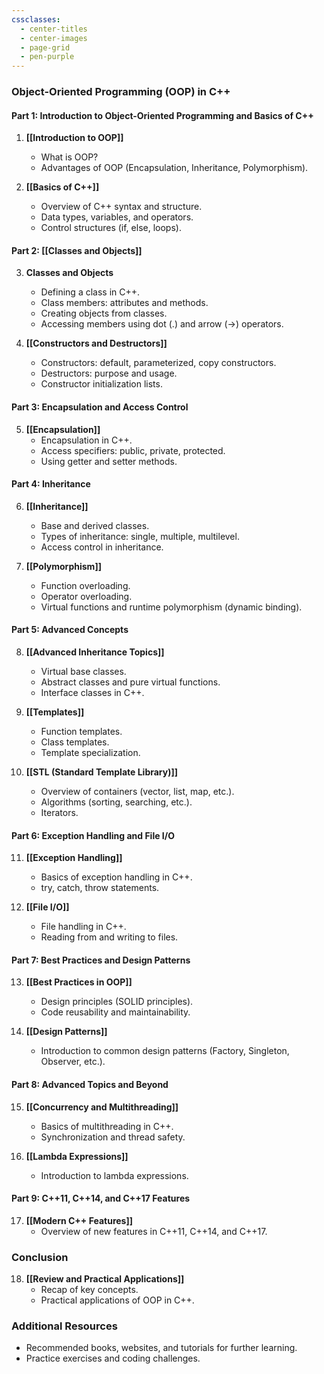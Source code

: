 ```yaml
---
cssclasses:
  - center-titles
  - center-images
  - page-grid
  - pen-purple
---
```


###  Object-Oriented Programming (OOP) in C++

#### Part 1: Introduction to Object-Oriented Programming and Basics of C++
1. **[[Introduction to OOP]]**
   - What is OOP?
   - Advantages of OOP (Encapsulation, Inheritance, Polymorphism).
   
2. **[[Basics of C++]]**
   - Overview of C++ syntax and structure.
   - Data types, variables, and operators.
   - Control structures (if, else, loops).

#### Part 2: [[Classes and Objects]]
3. **Classes and Objects**
   - Defining a class in C++.
   - Class members: attributes and methods.
   - Creating objects from classes.
   - Accessing members using dot (.) and arrow (->) operators.

4. **[[Constructors and Destructors]]**
   - Constructors: default, parameterized, copy constructors.
   - Destructors: purpose and usage.
   - Constructor initialization lists.

#### Part 3: Encapsulation and Access Control
5. **[[Encapsulation]]**
   - Encapsulation in C++.
   - Access specifiers: public, private, protected.
   - Using getter and setter methods.

#### Part 4: Inheritance
6. **[[Inheritance]]**
   - Base and derived classes.
   - Types of inheritance: single, multiple, multilevel.
   - Access control in inheritance.

7. **[[Polymorphism]]**
   - Function overloading.
   - Operator overloading.
   - Virtual functions and runtime polymorphism (dynamic binding).

#### Part 5: Advanced Concepts
8. **[[Advanced Inheritance Topics]]**
   - Virtual base classes.
   - Abstract classes and pure virtual functions.
   - Interface classes in C++.

9. **[[Templates]]**
   - Function templates.
   - Class templates.
   - Template specialization.

10. **[[STL (Standard Template Library)]]**
    - Overview of containers (vector, list, map, etc.).
    - Algorithms (sorting, searching, etc.).
    - Iterators.

#### Part 6: Exception Handling and File I/O
11. **[[Exception Handling]]**
    - Basics of exception handling in C++.
    - try, catch, throw statements.

12. **[[File I/O]]**
    - File handling in C++.
    - Reading from and writing to files.

#### Part 7: Best Practices and Design Patterns
13. **[[Best Practices in OOP]]**
    - Design principles (SOLID principles).
    - Code reusability and maintainability.

14. **[[Design Patterns]]**
    - Introduction to common design patterns (Factory, Singleton, Observer, etc.).

#### Part 8: Advanced Topics and Beyond
15. **[[Concurrency and Multithreading]]**
    - Basics of multithreading in C++.
    - Synchronization and thread safety.

16. **[[Lambda Expressions]]**
    - Introduction to lambda expressions.

#### Part 9: C++11, C++14, and C++17 Features
17. **[[Modern C++ Features]]**
    - Overview of new features in C++11, C++14, and C++17.

### Conclusion
18. **[[Review and Practical Applications]]**
    - Recap of key concepts.
    - Practical applications of OOP in C++.

### Additional Resources
- Recommended books, websites, and tutorials for further learning.
- Practice exercises and coding challenges.